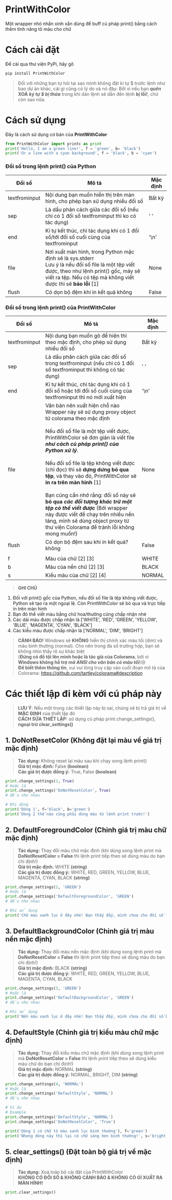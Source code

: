 # **PrintWithColor**

Một wrapper nhỏ nhắn xinh xắn dùng để buff cú pháp print() bằng cách thêm tính năng tô màu cho chữ

# **Cách cài đặt**
Để cài qua thư viện PyPi, hãy gõ

```python
pip install PrintWithColor
```
> Đối với những bạn tự hỏi tại sao mình không đặt kí tự \$ trước lệnh như bao dự án khác, cái gì cũng có lý do và nó đây:
> Bởi vì nếu bạn ***quên*** **XOÁ** ***ký tự $ bị thừa*** trong khi dán lệnh sẽ dẫn đến lệnh **bị lỗi!**, chứ còn sao nữa.

# **Cách sử dụng**
Đây là cách sử dụng cơ bản của **PrintWithColor**

```python
from PrintWithColor import printc as print
print('Hello, I am a green line!', f = 'green', b= 'black')
print('Or a line with a cyan background', f = 'black', b = 'cyan')
```

### Đối số trong lệnh print() **của Python**

| Đối số        | Mô tả                                                                                                                                                                                                           | Mặc định |
| ------------- | --------------------------------------------------------------------------------------------------------------------------------------------------------------------------------------------------------------- | -------- |
| textfrominput | Nội dung bạn muốn hiển thị trên màn hình, cho phép bạn sử dụng nhiều đối số                                                                                                                                     | Bất kỳ   |
| sep           | Là dấu phân cách giữa các đối số (nếu chỉ có 1 đối số textfrominput thì ko có tác dụng)                                                                                                                         | ' '      |
| end           | Kí tự kết thúc, chỉ tác dụng khi có 1 đối số/tới đối số cuối cùng của textfrominput                                                                                                                             | '\n'     |
| file          | Nơi xuất màn hình, trong Python mặc định sẽ là sys.stderr<br>Lưu ý là nếu đối số file là một tệp viết được, theo như lệnh print() gốc, máy sẽ viết ra tệp. Nếu có tệp mà không viết được thì sẽ __báo lỗi__ [1] | None     |
| flush         | Có dọn bộ đệm khi in kết quả không                                                                                                                                                                              | False    |

### Đối số trong lệnh print() **của PrintWithColor**

| Đối số        | Mô tả                                                                                                                                                                                                                                                                                                                                                                                                                                                                                                                                                                                                                                           | Mặc định |
| ------------- | ----------------------------------------------------------------------------------------------------------------------------------------------------------------------------------------------------------------------------------------------------------------------------------------------------------------------------------------------------------------------------------------------------------------------------------------------------------------------------------------------------------------------------------------------------------------------------------------------------------------------------------------------- | -------- |
| textfrominput | Nội dung bạn muốn gõ để hiện thỉ theo mặc định, cho phép sử dụng nhiều đối số                                                                                                                                                                                                                                                                                                                                                                                                                                                                                                                                                                   | Bất kỳ   |
| sep           | Là dấu phân cách giữa các đối số trong textfrominput (nếu chỉ có 1 đối số textfrominput thì không có tác dụng)                                                                                                                                                                                                                                                                                                                                                                                                                                                                                                                                  | ' '      |
| end           | Kí tự kết thúc, chỉ tác dụng khi có 1 đối số hoặc tới đối số cuối cùng của textfrominput thì nó mới xuất hiện                                                                                                                                                                                                                                                                                                                                                                                                                                                                                                                                   | '\n'     |
| file          | Văn bản nên xuất hiện chỗ nào<br>Wrapper này sẽ sử dụng proxy object từ colorama theo mặc định<br><br>Nếu đối số file là một tệp viết được, PrintWithColor sẽ đơn giản là viết file ***như cách cú pháp print() của Python xử lý***.<br><br> Nếu đối số file là tệp không viết được (chỉ đọc) thì sẽ __dựng dưng bỏ qua tệp__, và thay vào đó, PrintWithColor sẽ __in ra trên màn hình__ [1]<br><br>Bạn cũng cần nhớ rằng: đối số này sẽ __bỏ qua__ ***các đối tượng khác trừ một tệp có thể viết được*** (Bởi wrapper này được viết để chạy trên nhiều nền tảng, mình sẽ dùng object proxy từ thư viện Colorama để tránh lỗi không mong muốn!) | None     |
| flush         | Có dọn bộ đệm sau khi in kết quả? không                                                                                                                                                                                                                                                                                                                                                                                                                                                                                                                                                                                                         | False    |
|               |                                                                                                                                                                                                                                                                                                                                                                                                                                                                                                                                                                                                                                                 |          |
| f             | Màu của chữ [2] [3]                                                                                                                                                                                                                                                                                                                                                                                                                                                                                                                                                                                                                             | WHITE    |
| b             | Màu của nền chữ [2] [3]                                                                                                                                                                                                                                                                                                                                                                                                                                                                                                                                                                                                                         | BLACK    |
| s             | Kiểu màu của chữ [2] [4]                                                                                                                                                                                                                                                                                                                                                                                                                                                                                                                                                                                                                        | NORMAL   |

> **GHI CHÚ**

1. Đối với print() gốc của Python, nếu đối số file là tệp không viết được, Python sẽ tạo ra một ngoại lệ. Còn PrintWithColor sẽ bỏ qua và trực tiếp in trên màn hình
2. Bạn đó thể viết màu bằng chữ hoa/thường cũng chấp nhận nhé
3. Các dải màu được chấp nhận là ['WHITE', 'RED', 'GREEN', 'YELLOW', 'BLUE', 'MAGENTA', 'CYAN', 'BLACK']
4. Các kiểu màu được chấp nhận là ['NORMAL', 'DIM', 'BRIGHT']


> **CẢNH BÁO!** Windows sẽ __**KHÔNG**__ hiển thị chính xác màu tối (dim) và màu bình thường (normal). Cho nên trong đa số trường hợp, bạn sẽ không nhìn thấy rõ sự khác biệt <br> (**Đừng có đổ tội lên mình hoặc là tác giả của Colorama**, bởi vì __Windows không hỗ trợ__ ***mã ANSI cho văn bản có màu tối***):cry:<br>**Để biết thêm thông tin**, xui vui lòng truy cập vào cuối đoạn mô tả của Colorama: https://github.com/tartley/colorama#description

# **Các thiết lập đi kèm với cú pháp này**

> **LƯU Ý**: Nếu một trong các thiết lập này bị sai, chúng sẽ bị trả giá trị về **MẶC ĐỊNH** của thiết lập đó<br>**CÁCH SỬA THIẾT LẬP:** sử dụng cú pháp print.change_settings(), **ngoại trừ clear_settings()**

## **1. DoNotResetColor** (Không đặt lại màu về giá trị mặc định)

> **Tác dụng:** Không reset lại màu sau khi chạy xong lệnh print()<br>
> **Giá trị mặc định:** False **(boolean)**<br>
> **Các giá trị được đồng ý:** True, False **(boolean)**

```python
print.change_settings(1, True)
# Hoặc là
print.change_settings('DoNotResetColor', True)
# đều như nhau

# Khi dùng
print('Dòng 1', f='black', b='green')
print('Dòng 2 thế nào cũng phải dùng màu từ lệnh print trước!')
```

## **2. DefaultForegroundColor** (Chỉnh giá trị màu chữ mặc định)

> **Tác dụng:** Thay đổi màu chữ mặc định (khi dùng xong lệnh print mà **DoNotResetColor = False** thì lệnh print tiếp theo sẽ dùng màu do bạn chỉ định!) <br>
> **Giá trị mặc định:** WHITE **(string)** <br>
> **Các giá trị được đồng ý:** WHITE, RED, GREEN, YELLOW, BLUE, MAGENTA, CYAN, BLACK **(string)**


```python
print.change_settings(2, 'GREEN')
# Hoặc là
print.change_settings('DefaultForegroundColor', 'GREEN')
# đều như nhau

# Khi sử dụng
print('Chữ màu xanh lục ở đây nhé! Bạn thấy đấy, mình chưa cho đối số f vào lệnh này cả!')
```

## **3. DefaultBackgroundColor** (Chỉnh giá trị màu nền mặc định)


> **Tác dụng:** Thay đổi màu nền mặc định (khi dùng xong lệnh print mà **DoNotResetColor = False** thì lệnh print tiếp theo sẽ dùng màu do bạn chỉ định!) <br>
> **Giá trị mặc định:** BLACK **(string)**<br>
> **Các giá trị được đồng ý:** WHITE, RED, GREEN, YELLOW, BLUE, MAGENTA, CYAN, BLACK


```python
print.change_settings(3, 'GREEN')
# Hoặc là
print.change_settings('DefaultBackgroundColor', 'GREEN')
# đều như nhau

# Khi sử dụng
print('Nền màu xanh lục ở đây nhé! Bạn thấy đấy, mình chưa cho đối số b vào lệnh này cả!')
```

## **4. DefaultStyle** (Chỉnh giá trị kiểu màu chữ mặc định)


> **Tác dụng:** Thay đổi kiểu màu chữ mặc định (khi dùng xong lệnh print mà **DoNotResetColor = False** thì lệnh print tiếp theo sẽ dùng kiểu màu chữ do bạn chỉ định!)<br>
> **Giá trị mặc định:** NORMAL **(string)**<br>
> **Các giá trị được đồng ý:** NORMAL, BRIGHT, DIM **(string)**


```python
print.change_settings(4, 'NORMAL')
# Hoặc là
print.change_settings('DefaultStyle', 'NORMAL')
# đều như nhau

# Ví dụ
# Example
print.change_settings('DefaultStyle', 'NORMAL')
print.change_settings('DoNotResetColor', 'True')

print('Dòng 1 có chữ tô màu xanh lục bình thường'), f='green')
print('Nhưng dòng này thì lại có chữ sáng hơn bình thường!', s='bright') 
```

## **5. clear_settings()** (Đặt toàn bộ giá trị về mặc định)

> **Tác dụng:** Xoá toàn bộ cài đặt của PrintWithColor<br>
> **KHÔNG CÓ ĐỐI SỐ & KHÔNG CẢNH BÁO & KHÔNG CÓ GÌ XUẤT RA MÀN HÌNH!**


```python
print.clear_settings()
```
